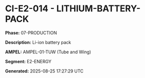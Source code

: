 # CI-E2-014 - LITHIUM-BATTERY-PACK

**Phase:** 07-PRODUCTION

**Description:** Li-ion battery pack

**AMPEL:** AMPEL-01-TUW (Tube and Wing)

**Segment:** E2-ENERGY

**Generated:** 2025-08-25 17:27:29 UTC
